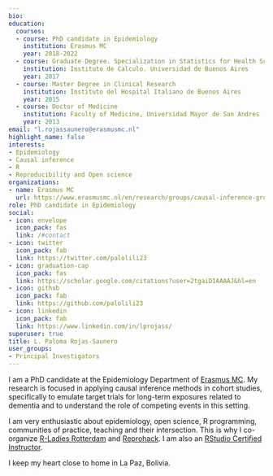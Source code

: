 ```yaml
---
bio: 
education:
  courses:
  - course: PhD candidate in Epidemiology
    institution: Erasmus MC
    year: 2018-2022
  - course: Graduate Degree. Specialization in Statistics for Health Sciences
    institution: Instituto de Calculo. Universidad de Buenos Aires
    year: 2017
  - course: Master Degree in Clinical Research
    institution: Instituto del Hospital Italiano de Buenos Aires
    year: 2015
  - course: Doctor of Medicine
    institution: Faculty of Medicine, Universidad Mayor de San Andres
    year: 2013
email: "l.rojassaunero@erasmusmc.nl"
highlight_name: false
interests:
- Epidemiology
- Causal inference
- R
- Reproducibility and Open science
organizations:
- name: Erasmus MC
  url: https://www.erasmusmc.nl/en/research/groups/causal-inference-group
role: PhD candidate in Epidemiology
social:
- icon: envelope
  icon_pack: fas
  link: /#contact
- icon: twitter
  icon_pack: fab
  link: https://twitter.com/palolili23
- icon: graduation-cap
  icon_pack: fas
  link: https://scholar.google.com/citations?user=2tgaiDIAAAAJ&hl=en
- icon: github
  icon_pack: fab
  link: https://github.com/palolili23
- icon: linkedin
  icon_pack: fab
  link: https://www.linkedin.com/in/lprojass/
superuser: true
title: L. Paloma Rojas-Saunero
user_groups:
- Principal Investigators
---
```


I am a PhD candidate at the Epidemiology Department of [Erasmus MC](https://www.erasmusmc.nl/en/research/groups/causal-inference-group). My research is focused in applying causal inference methods in cohort studies, specifically to emulate target trials for long-term exposures related to dementia and to understand the role of competing events in this setting. 

I am very enthusiastic about epidemiology, open science, R programming, communities of practice, teaching and their intersection. This is why I co-organize [R-Ladies Rotterdam](https://twitter.com/rladiesrdam) and [Reprohack](https://reprohack.github.io/reprohack-hq/). I am also an [RStudio Certified Instructor](https://education.rstudio.com/trainers/people/rojas-saunero+paloma/).

I keep my heart close to home in La Paz, Bolivia. 

